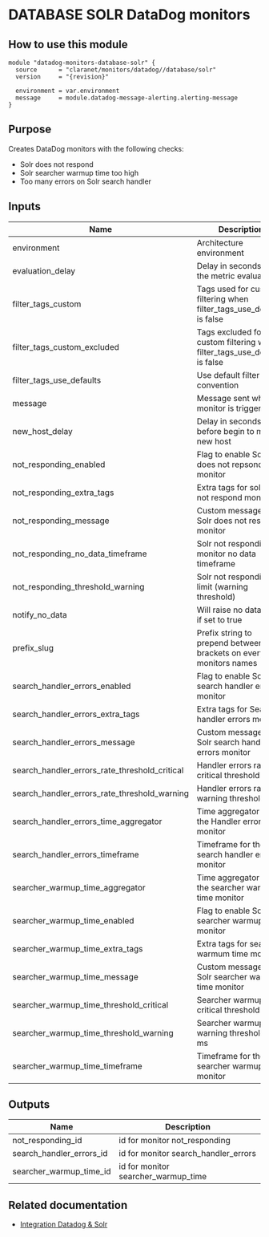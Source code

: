 # DATABASE SOLR DataDog monitors

## How to use this module

```hcl
module "datadog-monitors-database-solr" {
  source      = "claranet/monitors/datadog//database/solr"
  version     = "{revision}"

  environment = var.environment
  message     = module.datadog-message-alerting.alerting-message
}

```

## Purpose

Creates DataDog monitors with the following checks:

- Solr does not respond
- Solr searcher warmup time too high
- Too many errors on Solr search handler

## Inputs

| Name | Description | Type | Default | Required |
|------|-------------|------|---------|:-----:|
| environment | Architecture environment | `string` | n/a | yes |
| evaluation\_delay | Delay in seconds for the metric evaluation | `number` | `15` | no |
| filter\_tags\_custom | Tags used for custom filtering when filter\_tags\_use\_defaults is false | `string` | `"*"` | no |
| filter\_tags\_custom\_excluded | Tags excluded for custom filtering when filter\_tags\_use\_defaults is false | `string` | `""` | no |
| filter\_tags\_use\_defaults | Use default filter tags convention | `string` | `"true"` | no |
| message | Message sent when a monitor is triggered | `any` | n/a | yes |
| new\_host\_delay | Delay in seconds before begin to monitor new host | `number` | `300` | no |
| not\_responding\_enabled | Flag to enable Solr does not repsond monitor | `bool` | `true` | no |
| not\_responding\_extra\_tags | Extra tags for solr does not respond monitor | `list(string)` | `[]` | no |
| not\_responding\_message | Custom message for Solr does not respond monitor | `string` | `""` | no |
| not\_responding\_no\_data\_timeframe | Solr not responding monitor no data timeframe | `number` | `10` | no |
| not\_responding\_threshold\_warning | Solr not responding limit (warning threshold) | `number` | `3` | no |
| notify\_no\_data | Will raise no data alert if set to true | `bool` | `true` | no |
| prefix\_slug | Prefix string to prepend between brackets on every monitors names | `string` | `""` | no |
| search\_handler\_errors\_enabled | Flag to enable Solr search handler errors monitor | `bool` | `true` | no |
| search\_handler\_errors\_extra\_tags | Extra tags for Search handler errors monitor | `list(string)` | `[]` | no |
| search\_handler\_errors\_message | Custom message for Solr search handler errors monitor | `string` | `""` | no |
| search\_handler\_errors\_rate\_threshold\_critical | Handler errors rate critical threshold | `number` | `50` | no |
| search\_handler\_errors\_rate\_threshold\_warning | Handler errors rate warning threshold | `number` | `10` | no |
| search\_handler\_errors\_time\_aggregator | Time aggregator for the Handler errors monitor | `string` | `"min"` | no |
| search\_handler\_errors\_timeframe | Timeframe for the search handler errors monitor | `string` | `"last_5m"` | no |
| searcher\_warmup\_time\_aggregator | Time aggregator for the searcher warmup time monitor | `string` | `"max"` | no |
| searcher\_warmup\_time\_enabled | Flag to enable Solr searcher warmup time monitor | `bool` | `true` | no |
| searcher\_warmup\_time\_extra\_tags | Extra tags for searcher warmum time monitor | `list(string)` | `[]` | no |
| searcher\_warmup\_time\_message | Custom message for Solr searcher warmup time monitor | `string` | `""` | no |
| searcher\_warmup\_time\_threshold\_critical | Searcher warmup time critical threshold in ms | `number` | `5000` | no |
| searcher\_warmup\_time\_threshold\_warning | Searcher warmup time warning threshold in ms | `number` | `2000` | no |
| searcher\_warmup\_time\_timeframe | Timeframe for the searcher warmup time monitor | `string` | `"last_5m"` | no |

## Outputs

| Name | Description |
|------|-------------|
| not\_responding\_id | id for monitor not\_responding |
| search\_handler\_errors\_id | id for monitor search\_handler\_errors |
| searcher\_warmup\_time\_id | id for monitor searcher\_warmup\_time |

## Related documentation

 - [Integration Datadog & Solr](https://docs.datadoghq.com/integrations/solr/)
